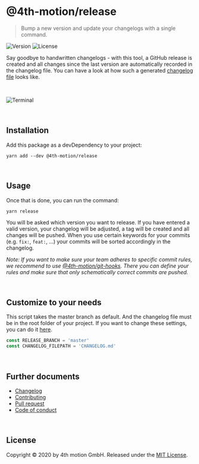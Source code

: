 # @4th-motion/release
> Bump a new version and update your changelogs with a single command.

![Version][version-image]
![License][license-image]

Say goodbye to handwritten changelogs - with this tool, a GitHub release is created and all changes since the last version are automatically recorded in the changelog file. You can have a look at how such a generated [changelog file](changelog) looks like.

<br>

![Terminal][screenshot]

<br>

## Installation

Add this package as a devDependency to your project:

```
yarn add --dev @4th-motion/release
```

<br>

## Usage

Once that is done, you can run the command:

```
yarn release
```

You will be asked which version you want to release. If you have entered a valid version, your changelog will be adjusted, a tag will be created and all changes will be pushed. When you use certain keywords for your commits (e.g. `fix:`, `feat:`, …) your commits will be sorted accordingly in the changelog.

_Note: If you want to make sure your team adheres to specific commit rules, we recommend to use [@4th-motion/git-hooks](git-hooks). There you can define your rules and make sure that only schematically correct commits are pushed._

<br>

## Customize to your needs

This script takes the master branch as default. And the changelog file must be in the root folder of your project. If you want to change these settings, you can do it [here](https://github.com/4th-motion/release/blob/eda97f527d57b02e67da18936f2368a7bd9a7071/bin/release.js#L13-L14).

```javascript
const RELEASE_BRANCH = 'master'
const CHANGELOG_FILEPATH = 'CHANGELOG.md'
```

<br>

## Further documents
- [Changelog](/docs/changelog.md)
- [Contributing](/docs/contributing.md)
- [Pull request](/docs/pull_request.md)
- [Code of conduct](/docs/code_of_conduct.md)

<br>

## License

Copyright © 2020 by 4th motion GmbH. Released under the [MIT License][license].

[screenshot]: https://assets.4thmotion.com/github/release/screenshot.png
[version-image]: https://img.shields.io/github/package-json/v/4th-motion/release
[license-image]: https://img.shields.io/github/license/4th-motion/release
[git-hooks]: https://github.com/4th-motion/git-hooks
[license]: /LICENSE.md
[changelog]: /CHANGELOG.md
